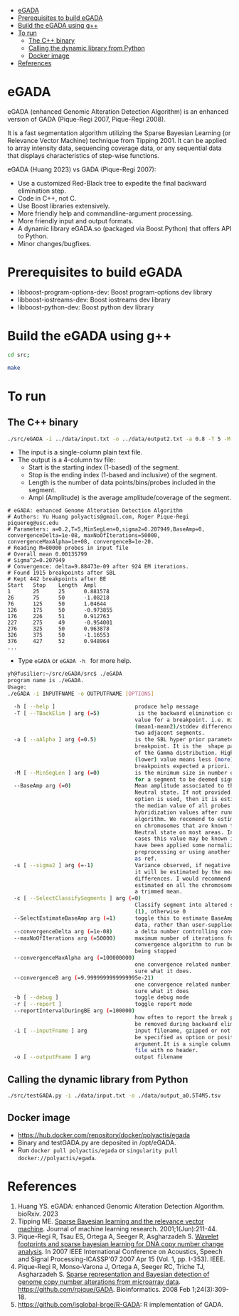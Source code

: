 - [eGADA](#egada)
- [Prerequisites to build eGADA](#prerequisites-to-build-egada)
- [Build the eGADA using g++](#build-the-egada-using-g)
- [To run](#to-run)
  - [The C++ binary](#the-c-binary)
  - [Calling the dynamic library from Python](#calling-the-dynamic-library-from-python)
  - [Docker image](#docker-image)
- [References](#references)

# eGADA

eGADA (enhanced Genomic Alteration Detection Algorithm) is an enhanced version of GADA (Pique-Regi 2007, Pique-Regi 2008).

It is a fast segmentation algorithm utilizing the Sparse Bayesian Learning (or Relevance Vector Machine) technique from Tipping 2001. It can be applied to array intensity data, sequencing coverage data, or any sequential data that displays characteristics of step-wise functions.

eGADA (Huang 2023) vs GADA (Pique-Regi 2007):

- Use a customized Red-Black tree to expedite the final backward elimination step.
- Code in C++, not C.
- Use Boost libraries extensively.
- More friendly help and commandline-argument processing.
- More friendly input and output formats.
- A dynamic library eGADA.so (packaged via Boost.Python) that offers API to Python.
- Minor changes/bugfixes.

# Prerequisites to build eGADA

- libboost-program-options-dev: Boost program-options dev library
- libboost-iostreams-dev: Boost iostreams dev library
- libboost-python-dev: Boost python dev library


# Build the eGADA using g++


```bash
cd src;

make
```


# To run

## The C++ binary

```bash
./src/eGADA -i ../data/input.txt -o ../data/output2.txt -a 0.8 -T 5 -M 3 -s -0.2 -b 0.0 -c
```
- The input is a single-column plain text file.
- The output is a 4-column tsv file:
  - Start is the starting index (1-based) of the segment.
  - Stop is the ending index (1-based and inclusive) of the segment.
  - Length is the number of data points/bins/probes included in the segment.
  - Ampl (Amplitude) is the average amplitude/coverage of the segment.

```
# eGADA: enhanced Genome Alteration Detection Algorithm
# Authors: Yu Huang polyactis@gmail.com, Roger Pique-Regi piquereg@usc.edu
# Parameters: a=0.2,T=5,MinSegLen=0,sigma2=0.207949,BaseAmp=0, convergenceDelta=1e-08, maxNoOfIterations=50000, convergenceMaxAlpha=1e+08, convergenceB=1e-20.
# Reading M=80000 probes in input file
# Overall mean 0.00135799
# Sigma^2=0.207949
# Convergence: delta=9.88473e-09 after 924 EM iterations.
# Found 1915 breakpoints after SBL
# Kept 442 breakpoints after BE
Start   Stop    Length  Ampl
1       25      25      0.881578
26      75      50      -1.08218
76      125     50      1.04644
126     175     50      -0.973855
176     226     51      0.912763
227     275     49      -0.954001
276     325     50      0.963878
326     375     50      -1.16553
376     427     52      0.948964
...
```

- Type ```eGADA``` or ```eGADA -h ``` for more help.

```bash
yh@fusilier:~/src/eGADA/src$ ./eGADA
program name is ./eGADA.
Usage:
./eGADA -i INPUTFNAME -o OUTPUTFNAME [OPTIONS]

  -h [ --help ]                         produce help message
  -T [ --TBackElim ] arg (=5)            is the backward elimination critical 
                                        value for a breakpoint. i.e. minimum 
                                        (mean1-mean2)/stddev difference between
                                        two adjacent segments.
  -a [ --aAlpha ] arg (=0.5)            is the SBL hyper prior parameter for a 
                                        breakpoint. It is the  shape parameter 
                                        of the Gamma distribution. Higher 
                                        (lower) value means less (more) 
                                        breakpoints expected a priori.
  -M [ --MinSegLen ] arg (=0)           is the minimum size in number of probes
                                        for a segment to be deemed significant.
  --BaseAmp arg (=0)                    Mean amplitude associated to the 
                                        Neutral state. If not provided, and c 
                                        option is used, then it is estimated as
                                        the median value of all probes 
                                        hybridization values after running the 
                                        algorithm. We recomend to estimate this
                                        on chromosomes that are known to have a
                                        Neutral state on most areas. In some 
                                        cases this value may be known if we 
                                        have been applied some normalization, 
                                        preprocessing or using another sample 
                                        as ref.
  -s [ --sigma2 ] arg (=-1)             Variance observed, if negative value, 
                                        it will be estimated by the mean of the
                                        differences. I would recommend to be 
                                        estimated on all the chromosomes and as
                                        a trimmed mean.
  -c [ --SelectClassifySegments ] arg (=0)
                                        Classify segment into altered state 
                                        (1), otherwise 0
  --SelectEstimateBaseAmp arg (=1)      toggle this to estimate BaseAmp from 
                                        data, rather than user-supplied.
  --convergenceDelta arg (=1e-08)       a delta number controlling convergence
  --maxNoOfIterations arg (=50000)      maximum number of iterations for EM 
                                        convergence algorithm to run before 
                                        being stopped
  --convergenceMaxAlpha arg (=100000000)
                                        one convergence related number, not 
                                        sure what it does.
  --convergenceB arg (=9.9999999999999995e-21)
                                        one convergence related number, not 
                                        sure what it does
  -b [ --debug ]                        toggle debug mode
  -r [ --report ]                       toggle report mode
  --reportIntervalDuringBE arg (=100000)
                                        how often to report the break point to 
                                        be removed during backward elimination
  -i [ --inputFname ] arg               input filename, gzipped or not. could 
                                        be specified as option or positional 
                                        argument.It is a single column text 
                                        file with no header.
  -o [ --outputFname ] arg              output filename

```

## Calling the dynamic library from Python

```bash
./src/testGADA.py -i ./data/input.txt -o ./data/output_a0.5T4M5.tsv
```
## Docker image

- https://hub.docker.com/repository/docker/polyactis/egada
- Binary and testGADA.py are deposited in /opt/eGADA.
- Run ```docker pull polyactis/egada``` or ```singularity pull docker://polyactis/egada```.
# References

1. Huang YS. eGADA: enhanced Genomic Alteration Detection Algorithm. bioRxiv. 2023
2. Tipping ME. [Sparse Bayesian learning and the relevance vector machine](https://www.jmlr.org/papers/volume1/tipping01a/tipping01a.pdf). Journal of machine learning research. 2001;1(Jun):211-44.
3. Pique-Regi R, Tsau ES, Ortega A, Seeger R, Asgharzadeh S. [Wavelet footprints and sparse bayesian learning for DNA copy number change analysis](https://ieeexplore.ieee.org/abstract/document/4217089). In 2007 IEEE International Conference on Acoustics, Speech and Signal Processing-ICASSP'07 2007 Apr 15 (Vol. 1, pp. I-353). IEEE.
4. Pique-Regi R, Monso-Varona J, Ortega A, Seeger RC, Triche TJ, Asgharzadeh S. [Sparse representation and Bayesian detection of genome copy number alterations from microarray data](https://academic.oup.com/bioinformatics/article/24/3/309/253648). https://github.com/rpique/GADA. Bioinformatics. 2008 Feb 1;24(3):309-18.
5. https://github.com/isglobal-brge/R-GADA: R implementation of GADA.

